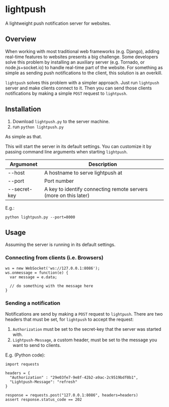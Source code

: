 # lightpush


A lightweight push notification server for websites.


## Overview

When working with most traditional web frameworks (e.g. Django), adding real-time features to websites presents a big challenge. Some developers solve this problem by installing an auxiliary server (e.g. Tornado, or node.js+socket.io) to handle real-time part of the website. For something as simple as sending push notifications to the client, this solution is an overkill.

`lightpush` solves this problem with a simpler approach. Just run `lightpush` server and make clients connect to it. Then you can send those clients notifications by making a simple `POST` request to `lightpush`.


## Installation

1. Download `lightpush.py` to the server machine.
2. run `python lightpush.py`

As simple as that.

This will start the server in its default settings. You can customize it by passing command line arguments when starting `lightpush`.

Argumonet     | Description
--------------|------------
--host        | A hostname to serve lightpush at
--port        | Port number
--secret-key  | A key to identify connecting remote servers (more on this later)


E.g.:

    python lightpush.py --port=8000


## Usage


Assuming the server is running in its default settings.


### Connecting from clients (i.e. Browsers)

    ws = new WebSocket('ws://127.0.0.1:8086');
    ws.onmessage = function(e) {
      var message = e.data;
      
      // do something with the message here
    }


### Sending a notification

Notifications are send by making a `POST` request to `lightpush`. There are two headers that must be set, for `lightpush` to accept the request:

1. `Authorization` must be set to the secret-key that the server was started with.
2. `Lightpush-Message`, a custom header, must be set to the message you want to send to clients.

E.g. (Python code):

    import requests
  
    headers = {
      "Authorization" : "29e03fe7-9e8f-42b2-a9ac-2c9519bdf0b1",
      "Lightpush-Message": "refresh"
    }
    
    response = requests.post("127.0.0.1:8086", headers=headers)
    assert response.status_code == 202
    

